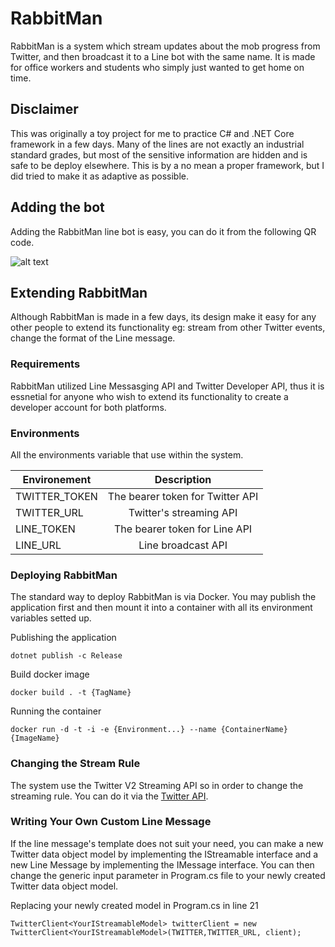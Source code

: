# RabbitMan
RabbitMan is a system which stream updates about the mob progress from Twitter, and then broadcast it to a Line bot with the same name. It is made for office workers and students who simply just wanted to get home on time.

## Disclaimer
This was originally a toy project for me to practice C# and .NET Core framework in a few days. Many of the lines are not exactly an industrial standard grades, but most of the sensitive information are hidden and is safe to be deploy elsewhere. This is by a no mean a proper framework, but I did tried to make it as adaptive as possible. 

## Adding the bot
Adding the RabbitMan line bot is easy, you can do it from  the following QR code.

![alt text](https://qr-official.line.me/sid/L/256oxbuu.png, "RabbitMan QR Code")


## Extending RabbitMan
Although RabbitMan is made in a few days, its design make it easy for any other people to extend its functionality eg: stream from other Twitter events, change the format of the Line message.

### Requirements
RabbitMan utilized Line Messasging API and Twitter Developer API, thus it is essnetial for anyone who wish to extend its functionality to create a developer account for both platforms.

### Environments
All the environments variable that use within the system.


| Environement        | Description     |
| ------------- |:-------------:|
| TWITTER_TOKEN      | The bearer token for Twitter API   |
| TWITTER_URL     |    Twitter's streaming API   |
| LINE_TOKEN |     The bearer token for Line API |
| LINE_URL | Line broadcast API |


### Deploying RabbitMan
The standard way to deploy RabbitMan is via Docker. You may publish the application first and then mount it into a container with all its environment variables setted up.

Publishing the application
```
dotnet publish -c Release
```

Build docker image
```
docker build . -t {TagName}
```

Running the container
```
docker run -d -t -i -e {Environment...} --name {ContainerName} {ImageName}
```

### Changing the Stream Rule
The system use the Twitter V2 Streaming API so in order to change the streaming rule. You can do it via the [Twitter API](https://developer.twitter.com/en/docs/twitter-api/tweets/filtered-stream/introduction). 

### Writing Your Own Custom Line Message
If the line message's template does not suit your need, you can make a new Twitter data object model by implementing the IStreamable interface and a new Line Message by implementing the IMessage interface. You can then change the generic input parameter in Program.cs file to your newly created Twitter data object model.

Replacing your newly created model in Program.cs in line 21
```
TwitterClient<YourIStreamableModel> twitterClient = new TwitterClient<YourIStreamableModel>(TWITTER,TWITTER_URL, client);
```

